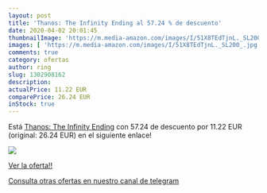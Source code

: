 ```yaml
---
layout: post
title: 'Thanos: The Infinity Ending al 57.24 % de descuento'
date: 2020-04-02 20:01:45
thumbnailImage: 'https://m.media-amazon.com/images/I/51X8TEdTjnL._SL200_.jpg'
images: [ 'https://m.media-amazon.com/images/I/51X8TEdTjnL._SL200_.jpg' ]
comments: true
category: ofertas
author: ring
slug: 1302908162
description:
actualPrice: 11.22 EUR
comparePrice: 26.24 EUR
inStock: true
---
```


Está [Thanos: The Infinity Ending](https://www.amazon.es/dp/1302908162/?tag=redken-21) con 57.24 de descuento por 11.22 EUR (original: 26.24 EUR) en el siguiente enlace!

[![](https://m.media-amazon.com/images/I/51X8TEdTjnL._SL200_.jpg)](https://www.amazon.es/dp/1302908162/?tag=redken-21)

[Ver la oferta!!](https://www.amazon.es/dp/1302908162/?tag=redken-21)

[Consulta otras ofertas en nuestro canal de telegram](https://t.me/s/ofertas25)
